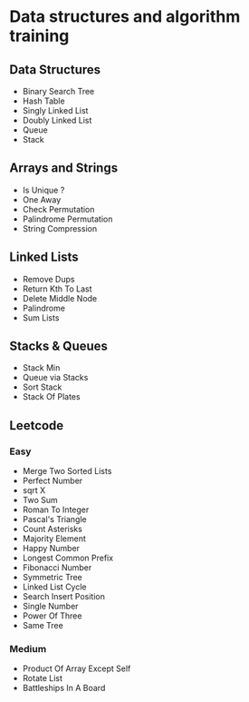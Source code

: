# Data structures and algorithm training
## Data Structures
- Binary Search Tree
- Hash Table
- Singly Linked List
- Doubly Linked List
- Queue
- Stack

## Arrays and Strings
 - Is Unique ?
 - One Away
 - Check Permutation
 - Palindrome Permutation
 - String Compression

## Linked Lists
 - Remove Dups
 - Return Kth To Last
 - Delete Middle Node
 - Palindrome
 - Sum Lists

## Stacks & Queues
 - Stack Min
 - Queue via Stacks
 - Sort Stack
 - Stack Of Plates

## Leetcode
 ### Easy
 - Merge Two Sorted Lists
 - Perfect Number
 - sqrt X
 - Two Sum
 - Roman To Integer
 - Pascal's Triangle
 - Count Asterisks
 - Majority Element
 - Happy Number
 - Longest Common Prefix
 - Fibonacci Number
 - Symmetric Tree
 - Linked List Cycle
 - Search Insert Position
 - Single Number
 - Power Of Three
 - Same Tree
 
 ### Medium
 - Product Of Array Except Self
 - Rotate List
 - Battleships In A Board
